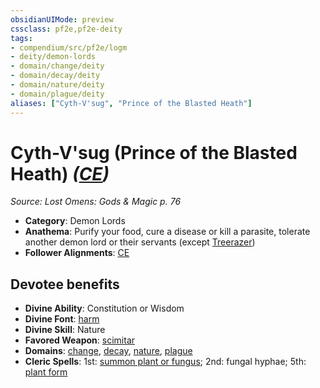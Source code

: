 ```yaml
---
obsidianUIMode: preview
cssclass: pf2e,pf2e-deity
tags:
- compendium/src/pf2e/logm
- deity/demon-lords
- domain/change/deity
- domain/decay/deity
- domain/nature/deity
- domain/plague/deity
aliases: ["Cyth-V'sug", "Prince of the Blasted Heath"]
---
```

# Cyth-V'sug (Prince of the Blasted Heath) *([CE](../../../rules/traits/chaotic-evil-b1.md))*  
*Source: Lost Omens: Gods & Magic p. 76*  

- **Category**: Demon Lords
- **Anathema**: Purify your food, cure a disease or kill a parasite, tolerate another demon lord or their servants (except [Treerazer](treerazer-b1.md))
- **Follower Alignments**: [CE](../../../rules/traits/chaotic-evil-b1.md)

## Devotee benefits

- **Divine Ability**: Constitution or Wisdom
- **Divine Font**: [harm](../../spells/harm.md)
- **Divine Skill**: Nature
- **Favored Weapon**: [scimitar](../../equipment/items/scimitar.md)
- **Domains**: [change](../domains.md#Change), [decay](../domains.md#Decay), [nature](../domains.md#Nature), [plague](../domains.md#Plague)
- **Cleric Spells**: 1st: [summon plant or fungus](../../spells/summon-plant-or-fungus.md); 2nd: fungal hyphae; 5th: [plant form](../../spells/plant-form.md)